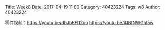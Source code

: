 Title: Week8
Date: 2017-04-19 11:00
Category: 40423224
Tags: w8
Author: 40423224

零件视频：https://youtu.be/dbJb6Fl12oo
https://youtu.be/iQBfNWGhI5w


